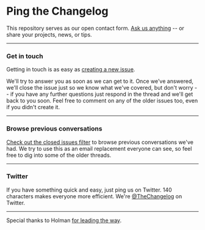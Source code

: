 # Ping the Changelog

This repository serves as our open contact form. [Ask us anything](https://github.com/thechangelog/ping/issues/new) -- or share your projects, news, or tips.

---

### Get in touch

Getting in touch is as easy as [creating a new issue](https://github.com/thechangelog/ping/issues/new).

We'll try to answer you as soon as we can get to it. Once we've answered, we'll close the issue just so we know what we've covered, but don't worry -- if you have any further questions just respond in the thread and we'll get back to you soon. Feel free to comment on any of the older issues too, even if you didn't create it.

---

### Browse previous conversations

[Check out the closed issues filter](https://github.com/thechangelog/ping/issues?sort=created&directionÞsc&state=closed&page=1) to browse previous conversations we've had. We try to use this as an email replacement everyone can see, so feel free to dig into some of the older threads.

---

### Twitter

If you have something quick and easy, just ping us on Twitter. 140 characters makes everyone more efficient. We're [@TheChangelog](https://twitter.com/thechangelog) on Twitter.

---

Special thanks to Holman [for leading the way](https://github.com/holman/feedback).
